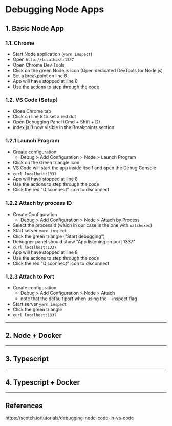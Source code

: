 # Debugging Node Apps

## 1. Basic Node App
### 1.1. Chrome
- Start Node application (`yarn inspect`)
- Open `http://localhost:1337`
- Open Chrome Dev Tools
- Click on the green Node.js icon (Open dedicated DevTools for Node.js)
- Set a breakpoint on line 8
- App will have stopped at line 8
- Use the actions to step through the code

### 1.2. VS Code (Setup)
- Close Chrome tab
- Click on line 8 to set a red dot
- Open Debugging Panel (Cmd + Shift + D)
- index.js 8 now visible in the Breakpoints section

### 1.2.1 Launch Program
- Create configuration
  - Debug > Add Configuration > Node > Launch Program
- Click on the Green triangle icon
- VS Code will start the app inside itself and open the Debug Console
- `curl localhost:1337`
- App will have stopped at line 8
- Use the actions to step through the code
- Click the red "Disconnect" icon to disconnect

### 1.2.2 Attach by process ID
- Create Configuration
  - Debug > Add Configuration > Node > Attach by Process
- Select the processId (which in our case is the one with `watchexec`)
- Start server `yarn inspect`
- Click the green triangle ("Start debugging")
- Debugger panel should show "App listening on port 1337"
- `curl localhost:1337`
- App will have stopped at line 8
- Use the actions to step through the code
- Click the red "Disconnect" icon to disconnect

### 1.2.3 Attach to Port
- Create configuration
  - Debug > Add Configuration > Node > Attach
  - note that the default port when using the --inspect flag
- Start server `yarn inspect`
- Click the green triangle
- `curl localhost:1337`




------------------------------------------------------------
## 2. Node + Docker

------------------------------------------------------------
## 3. Typescript

------------------------------------------------------------
## 4. Typescript + Docker


------------------------------------------------------------
## References
https://scotch.io/tutorials/debugging-node-code-in-vs-code